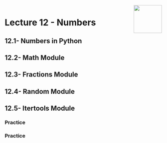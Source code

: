 <img align="right" width="90" height="90" src="https://github.com/cs-MohamedAyman/Computer-Science-Textbooks/blob/master/logos/python.jpg">

# Lecture 12 - Numbers
## 12.1- Numbers in Python
## 12.2- Math Module
## 12.3- Fractions Module
## 12.4- Random Module
## 12.5- Itertools Module
### Practice
### Practice
